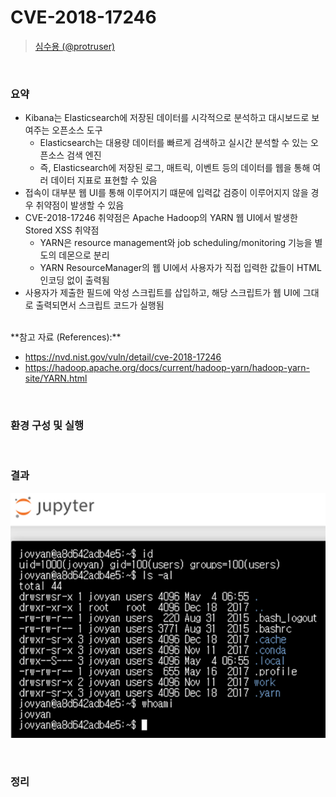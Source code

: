 # CVE-2018-17246

> [심수용 (@protruser)](https://github.com/protruser)

<br/>

### 요약

-   Kibana는 Elasticsearch에 저장된 데이터를 시각적으로 분석하고 대시보드로 보여주는 오픈소스 도구
    -   Elasticsearch는 대용량 데이터를 빠르게 검색하고 실시간 분석할 수 있는 오픈소스 검색 엔진
    -   즉, Elasticsearch에 저장된 로그, 매트릭, 이벤트 등의 데이터를 웹을 통해 여러 데이터 지표로 표현할 수 있음
-   접속이 대부분 웹 UI를 통해 이루어지기 떄문에 입력값 검증이 이루어지지 않을 경우 취약점이 발생할 수 있음
-   CVE-2018-17246 취약점은 Apache Hadoop의 YARN 웹 UI에서 발생한 Stored XSS 취약점
    -   YARN은 resource management와 job scheduling/monitoring 기능을 별도의 데몬으로 분리
    -   YARN ResourceManager의 웹 UI에서 사용자가 직접 입력한 값들이 HTML 인코딩 없이 출력됨
-   사용자가 제출한 필드에 악성 스크립트를 삽입하고, 해당 스크립트가 웹 UI에 그대로 출력되면서 스크립트 코드가 실행됨

<br/>
**참고 자료 (References):**

-   <https://nvd.nist.gov/vuln/detail/cve-2018-17246>
-   <https://hadoop.apache.org/docs/current/hadoop-yarn/hadoop-yarn-site/YARN.html>

<br/>

### 환경 구성 및 실행

<br/>

### 결과

![](result.png)

<br/>

### 정리
